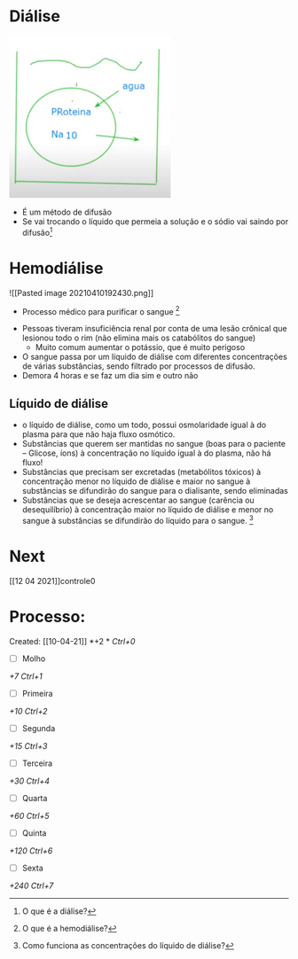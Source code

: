 # Diálise
![Pasted image 20210410191136.png](Pasted%20image%2020210410191136.png)
+ É um método de difusão
+ Se vai trocando o líquido que permeia a solução e o sódio vai saindo por difusão[^983552]

[^983552]: O que é a diálise?


# Hemodiálise
![[Pasted image 20210410192430.png]]
+ Processo médico para purificar o sangue [^782413]

[^782413]: O que é a hemodiálise?

+ Pessoas tiveram insuficiência renal por conta de uma lesão crônical que lesionou todo o rim (não elimina mais os catabólitos do sangue)
	+ Muito comum aumentar o potássio, que é muito perigoso
+ O sangue passa por um líquido de diálise com diferentes concentrações de várias substâncias, sendo filtrado por processos de difusão. 
+ Demora 4 horas e se faz um dia sim e outro não
## Líquido de diálise
+ o líquido de diálise, como um todo, possui osmolaridade igual à do plasma para que não haja fluxo osmótico.
+ Substâncias que querem ser mantidas no sangue (boas para o paciente – Glicose, íons) à concentração no líquido igual à do plasma, não há fluxo!
+  Substâncias que precisam ser excretadas (metabólitos tóxicos) à concentração menor no líquido de diálise e maior no sangue à substâncias se difundirão do sangue para o dialisante, sendo eliminadas 
+  Substâncias que se deseja acrescentar ao sangue (carência ou desequilíbrio) à concentração maior no líquido de diálise e menor no sangue à substâncias se difundirão do líquido para o sangue.  [^643073]

[^643073]: Como funciona as concentrações do líquido de diálise?

# Next
[[12 04 2021]]controle0
# Processo:
Created: [[10-04-21]]
*+2 *  *Ctrl+0*
- [ ] Molho  

*+7*  *Ctrl+1*

- [ ] Primeira 

*+10*  *Ctrl+2*

- [ ] Segunda

*+15*  *Ctrl+3*

- [ ] Terceira 

*+30*  *Ctrl+4*

- [ ] Quarta 

*+60*  *Ctrl+5*

- [ ] Quinta 

*+120*  *Ctrl+6*

- [ ] Sexta 

*+240*  *Ctrl+7*
